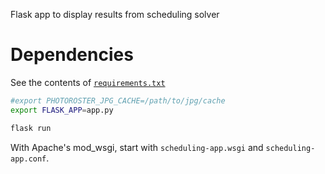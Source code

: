 Flask app to display results from scheduling solver

# Dependencies

See the contents of [`requirements.txt`](requirements.txt)


```bash
#export PHOTOROSTER_JPG_CACHE=/path/to/jpg/cache
export FLASK_APP=app.py

flask run
```

With Apache's mod_wsgi, start with `scheduling-app.wsgi` and `scheduling-app.conf`.

